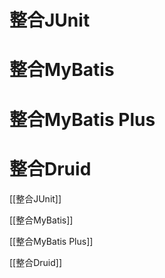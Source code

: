 # 整合JUnit

  

# 整合MyBatis

  

# 整合MyBatis Plus

  

# 整合Druid

  

[[整合JUnit]]

[[整合MyBatis]]

[[整合MyBatis Plus]]

[[整合Druid]]